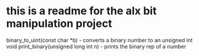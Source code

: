 this is a readme for the alx bit manipulation project
============================================================================
binary_to_uint(const char *b) - converts a binary number to an unsigned int
void print_binary(unsigned long int n) - prints the binary rep of a number
